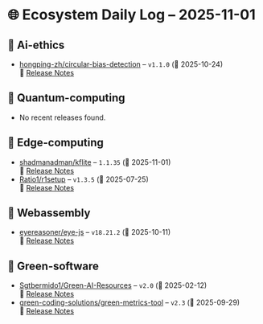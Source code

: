 # 🌐 Ecosystem Daily Log – 2025-11-01

## 🔹 Ai-ethics
- [hongping-zh/circular-bias-detection](https://github.com/hongping-zh/circular-bias-detection/releases/tag/v1.1.0) – `v1.1.0` (📅 2025-10-24)  
  🔗 [Release Notes](https://github.com/hongping-zh/circular-bias-detection/releases/tag/v1.1.0)

## 🔹 Quantum-computing
- No recent releases found.

## 🔹 Edge-computing
- [shadmanadman/kflite](https://github.com/shadmanadman/kflite/releases/tag/1.1.35) – `1.1.35` (📅 2025-11-01)  
  🔗 [Release Notes](https://github.com/shadmanadman/kflite/releases/tag/1.1.35)
- [Ratio1/r1setup](https://github.com/Ratio1/r1setup/releases/tag/v1.3.5) – `v1.3.5` (📅 2025-07-25)  
  🔗 [Release Notes](https://github.com/Ratio1/r1setup/releases/tag/v1.3.5)

## 🔹 Webassembly
- [eyereasoner/eye-js](https://github.com/eyereasoner/eye-js/releases/tag/v18.21.2) – `v18.21.2` (📅 2025-10-11)  
  🔗 [Release Notes](https://github.com/eyereasoner/eye-js/releases/tag/v18.21.2)

## 🔹 Green-software
- [Sgtbermido1/Green-AI-Resources](https://github.com/Sgtbermido1/Green-AI-Resources/releases/tag/v2.0) – `v2.0` (📅 2025-02-12)  
  🔗 [Release Notes](https://github.com/Sgtbermido1/Green-AI-Resources/releases/tag/v2.0)
- [green-coding-solutions/green-metrics-tool](https://github.com/green-coding-solutions/green-metrics-tool/releases/tag/v2.3) – `v2.3` (📅 2025-09-29)  
  🔗 [Release Notes](https://github.com/green-coding-solutions/green-metrics-tool/releases/tag/v2.3)